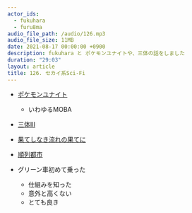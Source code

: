 ```yaml
---
actor_ids:
  - fukuhara
  - furu8ma
audio_file_path: /audio/126.mp3
audio_file_size: 11MB
date: 2021-08-17 00:00:00 +0900
description: fukuhara と ポケモンユナイトや、三体の話をしました
duration: "29:03"
layout: article
title: 126. セカイ系Sci-Fi
---
```


- [ポケモンユナイト](https://www.pokemonunite.jp/ja/)
    - いわゆるMOBA

- [三体Ⅲ]( https://www.amazon.co.jp/dp/B08KWLBML3?searchxofy=true&binding=kindle_edition&ref_=dbs_s_aps_series_rwt_tkin&qid=1628283805&sr=8-1)

- [果てしなき流れの果てに]( https://www.amazon.co.jp/%E6%9E%9C%E3%81%97%E3%81%AA%E3%81%8D%E6%B5%81%E3%82%8C%E3%81%AE%E6%9E%9C%E3%81%AB-%E3%83%8F%E3%83%AB%E3%82%AD%E6%96%87%E5%BA%AB-%E5%B0%8F%E6%9D%BE-%E5%B7%A6%E4%BA%AC/dp/489456369X)

- [順列都市]( https://www.amazon.co.jp/%E9%A0%86%E5%88%97%E9%83%BD%E5%B8%82%E3%80%88%E4%B8%8A%E3%80%89-%E3%83%8F%E3%83%A4%E3%82%AB%E3%83%AF%E6%96%87%E5%BA%ABSF-%E3%82%B0%E3%83%AC%E3%83%83%E3%82%B0-%E3%82%A4%E3%83%BC%E3%82%AC%E3%83%B3/dp/4150112894)

- グリーン車初めて乗った
    - 仕組みを知った
    - 意外と高くない
    - とても良き
